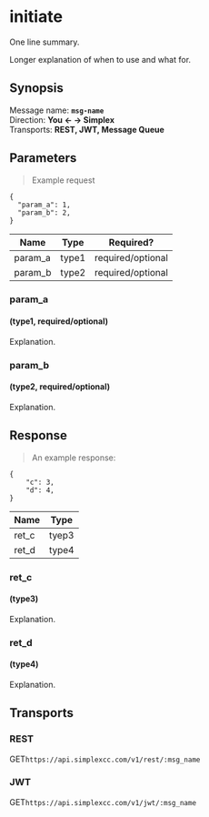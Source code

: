 # initiate #

One line summary.

Longer explanation of when to use and what for.

## Synopsis ##

Message name: **`msg-name`**  
Direction: **You &larr; &rarr; Simplex**  
Transports: **REST, JWT, Message Queue**

## Parameters ##

> Example request

```javascript--json
{
  "param_a": 1,
  "param_b": 2,
}
```

Name | Type | Required?
---- | ---- | ---------
param_a | type1 | required/optional
param_b | type2 | required/optional

### param_a ###
#### (type1, required/optional)

Explanation.

### param_b ###
#### (type2, required/optional)

Explanation.

## Response ##

> An example response:

```javascript--json
{
    "c": 3,
    "d": 4,
}
```

Name | Type
---- | ----
ret_c | tyep3
ret_d | type4

### ret_c ###
#### (type3)

Explanation.

### ret_d ###
#### (type4)

Explanation.

## Transports ##

### REST ###

<span class="http-verb http-get">GET</span>`https://api.simplexcc.com/v1/rest/:msg_name`

### JWT ###

<span class="http-verb http-get">GET</span>`https://api.simplexcc.com/v1/jwt/:msg_name`

[modeline]: # ( vim: set ts=2 sw=2 expandtab wrap linebreak: )
